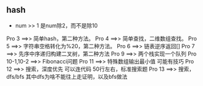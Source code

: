 ## hash
- num >> 1 是num除2，而不是除10

Pro 3 ==>> 简单hash，第二种方法。
Pro 4 ==>> 简单查找，二维数组查找。
Pro 5 ==>> 字符串空格转化为%20，第二种方法。
Pro 6 ==>> 链表逆序返回[]
Pro 7 ==>> 先序中序递归构建二叉树，第二种方法
Pro 9 ==>> 两个栈实现一个队列
Pro 10-1,10-2 ==>> Fibonacci问题
Pro 11 ==>> 特殊数组输出最小值 可能有技巧
Pro 12 ==>> 搜索，深度优先  可以连代码 50行左右，标准搜索题
Pro 13 ==>> 搜索，dfs/bfs 其中dfs为啥不能往上走证明，以及bfs做法